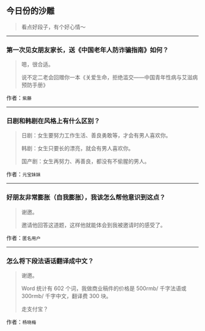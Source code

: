 ## 今日份的沙雕

> 看点好段子，有个好心情～


 
---

### 第一次见女朋友家长，送《中国老年人防诈骗指南》如何？

> 嗯，很合适。
> 
> 说不定二老会回赠你一本《关爱生命，拒绝滥交——中国青年性病与艾滋病预防手册》


作者：`紫藤`

---

### 日剧和韩剧在风格上有什么区别？

> 日剧：女生要努力工作生活、善良勇敢等，才会有男人喜欢你。
> 
> 韩剧：女生只要长的漂亮，就会有男人喜欢你。
> 
> 国产剧：女生再努力、再善良，都没有不偷腥的男人。


作者：`元宝妹妹`

---

### 好朋友非常膨胀（自我膨胀），我该怎么帮他意识到这点？

> 谢邀。
> 
> 邀请他回答这道题，这样他就能体会到我被邀请时的感受了。


作者：`匿名用户`

---

### 怎么将下段法语话翻译成中文？

> 谢邀。
> 
> Word 统计有 602 个词，我做商业稿件的价格是 500rmb/ 千字法语或 300rmb/ 千字中文，翻译费 300 块。
> 
> 走支付宝？


作者：`杨晓梅`
